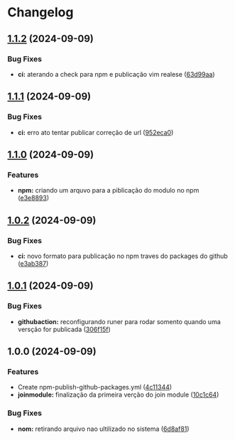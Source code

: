 # Changelog

## [1.1.2](https://github.com/JefteCosta/joinmodule/compare/v1.1.1...v1.1.2) (2024-09-09)


### Bug Fixes

* **ci:** aterando a check para npm e publicação vim realese ([63d99aa](https://github.com/JefteCosta/joinmodule/commit/63d99aa2d26f47aac883176670df05fb12e550b3))

## [1.1.1](https://github.com/JefteCosta/joinmodule/compare/v1.1.0...v1.1.1) (2024-09-09)


### Bug Fixes

* **ci:** erro ato tentar publicar correção de url ([952eca0](https://github.com/JefteCosta/joinmodule/commit/952eca07ceb49ef0fc574877e1dc60f312db320c))

## [1.1.0](https://github.com/JefteCosta/joinmodule/compare/v1.0.2...v1.1.0) (2024-09-09)


### Features

* **npm:** criando um arquvo para a piblicação do modulo no npm ([e3e8893](https://github.com/JefteCosta/joinmodule/commit/e3e8893b27dd6e4149aff82c0ebc6f7f92053558))

## [1.0.2](https://github.com/JefteCosta/joinmodule/compare/v1.0.1...v1.0.2) (2024-09-09)


### Bug Fixes

* **ci:** novo formato para publicação no npm traves do packages do github ([e3ab387](https://github.com/JefteCosta/joinmodule/commit/e3ab387bfa563eacc8296541d929c024b1c95979))

## [1.0.1](https://github.com/JefteCosta/joinmodule/compare/v1.0.0...v1.0.1) (2024-09-09)


### Bug Fixes

* **githubaction:** reconfigurando runer para rodar somento quando uma versção for publicada ([306f15f](https://github.com/JefteCosta/joinmodule/commit/306f15febc7c0fc994072069f34b3a527027177e))

## 1.0.0 (2024-09-09)


### Features

* Create npm-publish-github-packages.yml ([4c11344](https://github.com/JefteCosta/joinmodule/commit/4c11344609ca4ad24e83ae8c1087269b74ddddc5))
* **joinmodule:** finalização da primeira verção do join module ([10c1c64](https://github.com/JefteCosta/joinmodule/commit/10c1c6462b36aed052f395f9d21473fdccf097fd))


### Bug Fixes

* **nom:** retirando arquivo nao ultilizado no sistema ([6d8af81](https://github.com/JefteCosta/joinmodule/commit/6d8af81c3404418910596be2871bab053b8f720a))
